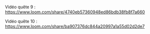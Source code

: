 Vidéo quête 9 :
https://www.loom.com/share/4740eb57360948ed86bdb38fb8f7a660

Vidéo quête 10 :
https://www.loom.com/share/ba907376dc844a20997a1a55d02d2de7
